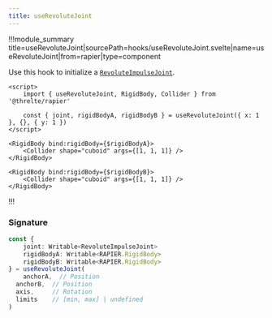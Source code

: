 ```yaml
---
title: useRevoluteJoint
---
```


!!!module_summary title=useRevoluteJoint|sourcePath=hooks/useRevoluteJoint.svelte|name=useRevoluteJoint|from=rapier|type=component

Use this hook to initialize a [`RevoluteImpulseJoint`](https://rapier.rs/docs/user_guides/javascript/joints#revolute-joint).

```svelte
<script>
	import { useRevoluteJoint, RigidBody, Collider } from '@threlte/rapier'

	const { joint, rigidBodyA, rigidBodyB } = useRevoluteJoint({ x: 1 }, {}, { y: 1 })
</script>

<RigidBody bind:rigidBody={$rigidBodyA}>
	<Collider shape="cuboid" args={[1, 1, 1]} />
</RigidBody>

<RigidBody bind:rigidBody={$rigidBodyB}>
	<Collider shape="cuboid" args={[1, 1, 1]} />
</RigidBody>
```

!!!

### Signature

```ts
const {
	joint: Writable<RevoluteImpulseJoint>
	rigidBodyA: Writable<RAPIER.RigidBody>
	rigidBodyB: Writable<RAPIER.RigidBody>
} = useRevoluteJoint(
	anchorA,  // Position
  anchorB,  // Position
  axis,     // Rotation
  limits    // [min, max] | undefined
)
```
